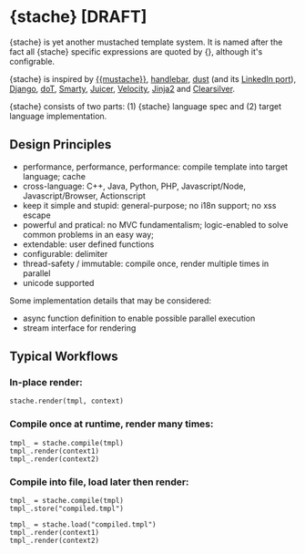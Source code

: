{stache} [DRAFT]
================

{stache} is yet another mustached template system.  It is named after the fact all {stache} specific expressions are quoted by {}, although it's configrable.

{stache} is inspired by [{{mustache}}](http://mustache.github.com/), [handlebar](http://handlebarsjs.com/), [dust](http://akdubya.github.com/dustjs/) (and its [LinkedIn port](https://github.com/linkedin/dustjs)), [Django](https://docs.djangoproject.com/en/1.4/topics/templates/), [doT](https://github.com/olado/doT), [Smarty](http://www.smarty.net/), [Juicer](http://juicer.name/docs/docs.html), [Velocity](http://velocity.apache.org/), [Jinja2](http://jinja.pocoo.org/docs/) and [Clearsilver](http://www.clearsilver.net/).

{stache} consists of two parts: (1) {stache} language spec and (2) target language implementation.

Design Principles
-----------------

- performance, performance, performance: compile template into target language; cache
- cross-language: C++, Java, Python, PHP, Javascript/Node, Javascript/Browser, Actionscript
- keep it simple and stupid: general-purpose; no i18n support; no xss escape
- powerful and pratical: no MVC fundamentalism; logic-enabled to solve common problems in an easy way;
- extendable: user defined functions
- configurable: delimiter
- thread-safety / immutable: compile once, render multiple times in parallel
- unicode supported

Some implementation details that may be considered:

- async function definition to enable possible parallel execution
- stream interface for rendering

Typical Workflows
-----------------

### In-place render:

    stache.render(tmpl, context)

### Compile once at runtime, render many times:

    tmpl_ = stache.compile(tmpl)
    tmpl_.render(context1)
    tmpl_.render(context2)

### Compile into file, load later then render:

    tmpl_ = stache.compile(tmpl)
    tmpl_.store("compiled.tmpl")

    tmpl_ = stache.load("compiled.tmpl")
    tmpl_.render(context1)
    tmpl_.render(context2)

